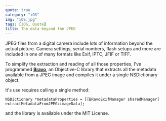 ```yaml
---
quote: true
category: "iOS"
img: "iOS.jpg"
tags: [iOS, Quote]
title: The data beyond the JPEG
---
```


JPEG files from a digital camera include lots of information beyond the actual picture. Camera settings, serial numbers, flash setups and more are included in one of many formats like Exif, IPTC, JFIF or TIFF.

To simplify the extraction and reading of all those properties, I've programmed **[Bravo](https://github.com/Hecktorzr/Bravo)**, an Objective-C library that extracts all the metadata available from a JPEG image and compiles it under a single NSDictionary object.

It's use requires calling a single method:

```objc
NSDictionary *metadataProperties = [[BRavoExifManager sharedManager] extractMetadataFromJPEG:imageData];
```

and the library is available under the MIT License.
